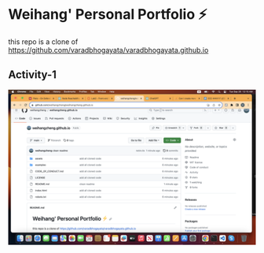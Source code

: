 # Weihang' Personal Portfolio ⚡️ 

this repo is a clone of https://github.com/varadbhogayata/varadbhogayata.github.io

## Activity-1

![Alt text](image.png)
